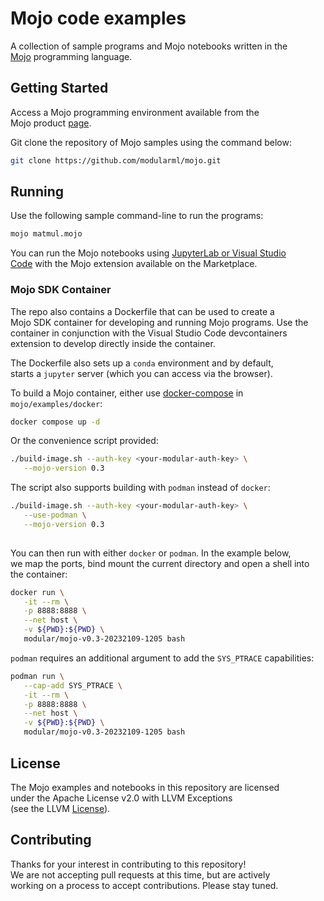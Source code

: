 # Mojo code examples

A collection of sample programs and Mojo notebooks written in the  
[Mojo](https://docs.modular.com/mojo/programming-manual.html) programming language.

## Getting Started

Access a Mojo programming environment available from the  
Mojo product [page](https://www.modular.com/mojo).

Git clone the repository of Mojo samples using the command below:

```bash
git clone https://github.com/modularml/mojo.git
```

## Running

Use the following sample command-line to run the programs:

```bash
mojo matmul.mojo
```

You can run the Mojo notebooks using [JupyterLab or Visual Studio  
Code](notebooks/README.md) with the Mojo extension available on the Marketplace.

### Mojo SDK Container

The repo also contains a Dockerfile that can be used to create a  
Mojo SDK container for developing and running Mojo programs. Use the  
container in conjunction with the Visual Studio Code devcontainers  
extension to develop directly inside the container.

The Dockerfile also sets up a `conda` environment and by default,  
starts a `jupyter` server (which you can access via the browser).

To build a Mojo container, either use
[docker-compose](https://docs.docker.com/compose/) in `mojo/examples/docker`:

```bash
docker compose up -d
```

Or the convenience script provided:

```bash
./build-image.sh --auth-key <your-modular-auth-key> \
   --mojo-version 0.3
```

The script also supports building with `podman` instead of `docker`:

```bash
./build-image.sh --auth-key <your-modular-auth-key> \
   --use-podman \
   --mojo-version 0.3
   
```

You can then run with either `docker` or `podman`. In the example below,  
we map the ports, bind mount the current directory and open a shell into  
the container:

```bash
docker run \
   -it --rm \
   -p 8888:8888 \
   --net host \
   -v ${PWD}:${PWD} \
   modular/mojo-v0.3-20232109-1205 bash
```

`podman` requires an additional argument to add the `SYS_PTRACE` capabilities:

```bash
podman run \
   --cap-add SYS_PTRACE \
   -it --rm \
   -p 8888:8888 \
   --net host \
   -v ${PWD}:${PWD} \
   modular/mojo-v0.3-20232109-1205 bash
```

## License

The Mojo examples and notebooks in this repository are licensed  
under the Apache License v2.0 with LLVM Exceptions  
(see the LLVM [License](https://llvm.org/LICENSE.txt)).

## Contributing

Thanks for your interest in contributing to this repository!  
We are not accepting pull requests at this time, but are actively  
working on a process to accept contributions. Please stay tuned.
